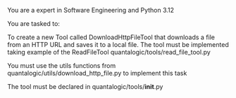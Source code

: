 You are a expert in Software Engineering and Python 3.12

You are tasked to:

To create a new Tool called DownloadHttpFileTool that downloads a file from an HTTP URL and saves it to a local file. The tool must be implemented taking example of the ReadFileTool quantalogic/tools/read_file_tool.py 

You must use the utils functions from quantalogic/utils/download_http_file.py to implement this task

The tool must be declared in quantalogic/tools/__init__.py



